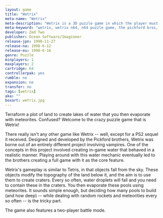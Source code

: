```yaml
---
layout: game
title: "Wetrix"
meta-name: "Wetrix"
meta-description: "Wetrix is a 3D puzzle game in which the player must alter the topography of a landmass to create lakes and pools of water. It was released in 1998 and developed by the Pickford Bros."
meta-keyword: "wetrix, wetrix n64, n64 puzzle game, the pickford bros, nintendo 64"
developer: Zed Two
publisher: Ocean Software/Imagineer
release-jpn: 1998-11-27
release-na: 1998-6-12
release-eu: 1998-6-16
genre: Puzzle
minplayers: 1
maxplayers: 2
cartridge: 64
controllerpak: yes
rumble: no
expansion: no
transfer: no
tags: [wetrix]
aka: ""
boxart: wetrix.jpg
---
```


Terraform a plot of land to create lakes of water that you then evaporate with meteorites. Confused? Welcome to the crazy puzzle game that is Wetrix!

There really isn't any other game like Wetrix -- well, except for a PS2 sequel it received. Designed and developed by the Pickford brothers, Wetrix was borne out of an entirely different project involving vampires. One of the concepts in this project involved creating in-game water that behaved in a realistic manner. Playing around with this water mechanic eventually led to the brothers creating a full game with it as the core feature.

Wetrix's gameplay is similar to Tetris, in that objects fall from the sky. These objects modify the topography of the land below it, and the aim is to use them to create craters. Every so often, water droplets will fall and you need to contain these in the craters. You then evaporate these pools using meteorites. It sounds simple enough, but deciding how many pools to build (and how deep) -- while dealing with random rockets and meteorities every so often -- is the tricky part.

The game also features a two-player battle mode.
